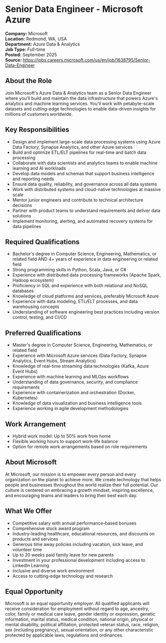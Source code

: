 # Senior Data Engineer - Microsoft Azure

**Company:** Microsoft  
**Location:** Redmond, WA, USA  
**Department:** Azure Data & Analytics  
**Job Type:** Full-time  
**Posted:** September 2025  
**Source:** https://jobs.careers.microsoft.com/us/en/job/1638795/Senior-Data-Engineer

## About the Role

Join Microsoft's Azure Data & Analytics team as a Senior Data Engineer where you'll build and maintain the data infrastructure that powers Azure's analytics and machine learning services. You'll work with petabyte-scale datasets and cutting-edge technologies to enable data-driven insights for millions of customers worldwide.

## Key Responsibilities

- Design and implement large-scale data processing systems using Azure Data Factory, Synapse Analytics, and other Azure services
- Build and optimize ETL/ELT pipelines for real-time and batch data processing
- Collaborate with data scientists and analytics teams to enable machine learning and AI workloads
- Develop data models and schemas that support business intelligence and reporting needs
- Ensure data quality, reliability, and governance across all data systems
- Work with distributed systems and cloud-native technologies at massive scale
- Mentor junior engineers and contribute to technical architecture decisions
- Partner with product teams to understand requirements and deliver data solutions
- Implement monitoring, alerting, and automated recovery systems for data pipelines

## Required Qualifications

- Bachelor's degree in Computer Science, Engineering, Mathematics, or related field AND 4+ years of experience in data engineering or related field
- Strong programming skills in Python, Scala, Java, or C#
- Experience with distributed data processing frameworks (Apache Spark, Hadoop ecosystem)
- Proficiency in SQL and experience with both relational and NoSQL databases
- Knowledge of cloud platforms and services, preferably Microsoft Azure
- Experience with data modeling, ETL/ELT processes, and data warehousing concepts
- Understanding of software engineering best practices including version control, testing, and CI/CD

## Preferred Qualifications

- Master's degree in Computer Science, Engineering, Mathematics, or related field
- Experience with Microsoft Azure services (Data Factory, Synapse Analytics, Event Hubs, Stream Analytics)
- Knowledge of real-time streaming data technologies (Kafka, Azure Event Hubs)
- Experience with machine learning and MLOps workflows
- Understanding of data governance, security, and compliance requirements
- Experience with containerization and orchestration (Docker, Kubernetes)
- Knowledge of data visualization and business intelligence tools
- Experience working in agile development methodologies

## Work Arrangement

- Hybrid work model: Up to 50% work from home
- Flexible working hours to support work-life balance
- Option for remote work arrangements based on role requirements

## About Microsoft

At Microsoft, our mission is to empower every person and every organization on the planet to achieve more. We create technology that helps people and businesses throughout the world realize their full potential. Our culture is centered on embracing a growth mindset, inspiring excellence, and encouraging teams and leaders to bring their best each day.

## What We Offer

- Competitive salary with annual performance-based bonuses
- Comprehensive stock award program
- Industry-leading healthcare, educational resources, and discounts on products and services
- Generous time away policies including vacation, sick leave, and volunteer time
- Up to 20 weeks paid family leave for new parents
- Investment in your professional development including access to LinkedIn Learning
- Inclusive and diverse work environment
- Access to cutting-edge technology and research

## Equal Opportunity

Microsoft is an equal opportunity employer. All qualified applicants will receive consideration for employment without regard to age, ancestry, color, family or medical care leave, gender identity or expression, genetic information, marital status, medical condition, national origin, physical or mental disability, political affiliation, protected veteran status, race, religion, sex (including pregnancy), sexual orientation, or any other characteristic protected by applicable laws, regulations and ordinances.